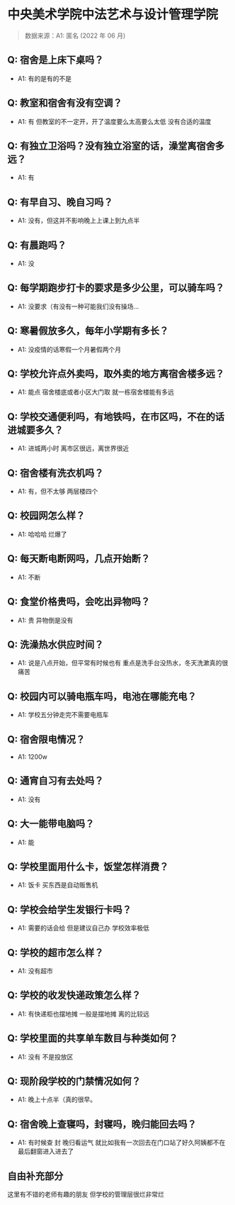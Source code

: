 # 中央美术学院中法艺术与设计管理学院

> 数据来源：A1: 匿名 (2022 年 06 月)

## Q: 宿舍是上床下桌吗？

- A1: 有的是有的不是

## Q: 教室和宿舍有没有空调？

- A1: 有 但教室的不一定开，开了温度要么太高要么太低 没有合适的温度

## Q: 有独立卫浴吗？没有独立浴室的话，澡堂离宿舍多远？

- A1: 有

## Q: 有早自习、晚自习吗？

- A1: 没有，但这并不影响晚上上课上到九点半

## Q: 有晨跑吗？

- A1: 没

## Q: 每学期跑步打卡的要求是多少公里，可以骑车吗？

- A1: 没要求（有没有一种可能我们没有操场…

## Q: 寒暑假放多久，每年小学期有多长？

- A1: 没疫情的话寒假一个月暑假两个月

## Q: 学校允许点外卖吗，取外卖的地方离宿舍楼多远？

- A1: 能点 宿舍楼底或者小区大门取 就一栋宿舍楼能有多远

## Q: 学校交通便利吗，有地铁吗，在市区吗，不在的话进城要多久？

- A1: 进城两小时 离市区很远，离世界很近

## Q: 宿舍楼有洗衣机吗？

- A1: 有，但不太够 两层楼四个

## Q: 校园网怎么样？

- A1: 哈哈哈 烂爆了

## Q: 每天断电断网吗，几点开始断？

- A1: 不断

## Q: 食堂价格贵吗，会吃出异物吗？

- A1: 贵 异物倒是没有

## Q: 洗澡热水供应时间？

- A1: 说是八点开始，但平常有时候也有 重点是洗手台没热水，冬天洗漱真的很痛苦

## Q: 校园内可以骑电瓶车吗，电池在哪能充电？

- A1: 学校五分钟走完不需要电瓶车

## Q: 宿舍限电情况？

- A1: 1200w

## Q: 通宵自习有去处吗？

- A1: 没有

## Q: 大一能带电脑吗？

- A1: 能

## Q: 学校里面用什么卡，饭堂怎样消费？

- A1: 饭卡 买东西是自动贩售机

## Q: 学校会给学生发银行卡吗？

- A1: 需要的话会给 但是建议自己办 学校效率极低

## Q: 学校的超市怎么样？

- A1: 没有超市

## Q: 学校的收发快递政策怎么样？

- A1: 有快递柜也摆地摊 一般是摆地摊 离的比较远

## Q: 学校里面的共享单车数目与种类如何？

- A1: 没有 不是投放区

## Q: 现阶段学校的门禁情况如何？

- A1: 晚上十点半（真的很早。

## Q: 宿舍晚上查寝吗，封寝吗，晚归能回去吗？

- A1: 有时候查 封 晚归看运气 就比如我有一次回去在门口站了好久阿姨都不在最后翻窗进入进去了

## 自由补充部分

这里有不错的老师有趣的朋友 但学校的管理层很烂非常烂